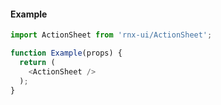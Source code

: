 #### Example

```JavaScript
import ActionSheet from 'rnx-ui/ActionSheet';

function Example(props) {
  return (
    <ActionSheet />
  );
}
```
 
 
